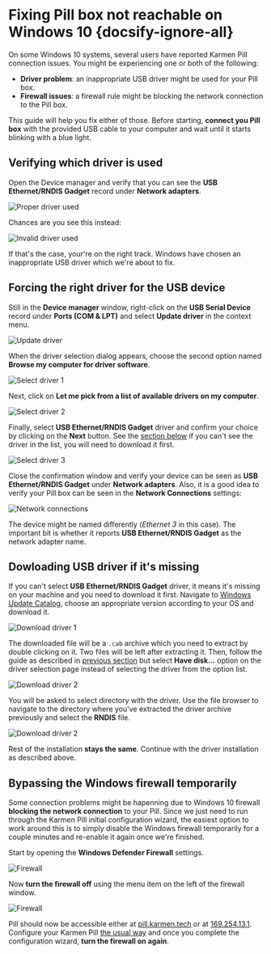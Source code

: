 # Fixing Pill box not reachable on Windows 10 {docsify-ignore-all}

On some Windows 10 systems, several users have reported Karmen Pill connection
issues. You might be experiencing one or both of the following:

* **Driver problem**: an inappropriate USB driver might be used for your Pill
  box.
* **Firewall issues**: a firewall rule might be blocking the network connection
  to the Pill box.

This guide will help you fix either of those. Before starting, **connect you
Pill box** with the provided USB cable to your computer and wait until it starts
blinking with a blue light.

## Verifying which driver is used

Open the Device manager and verify that you can see the **USB Ethernet/RNDIS
Gadget** record under **Network adapters**.

<div class="center">

![Proper driver used](_media/pill-win10/device-manager-1.jpg)

</div>

Chances are you see this instead:

<div class="center">

![Invalid driver used](_media/pill-win10/device-manager-2.jpg)

</div>

If that's the case, your're on the right track. Windows have chosen an
inappropriate USB driver which we're about to fix.

## Forcing the right driver for the USB device

Still in the **Device manager** window, right-click on the **USB Serial Device**
record under **Ports (COM & LPT)** and select **Update driver** in the context
menu.

<div class="center">

![Update driver](_media/pill-win10/device-manager-3.jpg)

</div>

When the driver selection dialog appears, choose the second option named
**Browse my computer for driver software**.

<div class="center">

![Select driver 1](_media/pill-win10/update-driver-1.jpg)

</div>

Next, click on **Let me pick from a list of available drivers on my computer**.

<div class="center">

![Select driver 2](_media/pill-win10/update-driver-2.jpg)

</div>

Finally, select **USB Ethernet/RNDIS Gadget** driver and confirm your choice by
clicking on the **Next** button. See the [section
below](pill-win10.md?id=dowloading-usb-driver-if-it39s-missing) if you can't see
the driver in the list, you will need to download it first.

<div class="center">

![Select driver 3](_media/pill-win10/update-driver-3.jpg)

</div>

Close the confirmation window and verify your device can be seen as **USB
Ethernet/RNDIS Gadget** under **Network adapters**. Also, it is a good idea to
verify your Pill box can be seen in the **Network Connections** settings:

<div class="center">

![Network connections](_media/pill-win10/network-connections-1.jpg)

</div>

The device might be named differently (*Ethernet 3* in this case). The important
bit is whether it reports **USB Ethernet/RNDIS Gadget** as the network adapter
name.

## Dowloading USB driver if it's missing

If you can't select **USB Ethernet/RNDIS Gadget** driver, it means it's missing
on your machine and you need to download it first. Navigate to [Windows Update
Catalog](https://www.catalog.update.microsoft.com/Search.aspx?q=usb%20vid_0525%20pid_a4a2),
choose an appropriate version according to your OS and download it.

<div class="center">

![Download driver 1](_media/pill-win10/download-driver-1.jpg)

</div>

The downloaded file will be a `.cab` archive which you need to extract by double
clicking on it. Two files will be left after extracting it. Then, follow the
guide as described in [previous
section](pill-win10.md?id=forcing-the-right-driver-for-the-usb-device) but
select **Have disk...** option on the driver selection page instead of selecting
the driver from the option list.

<div class="center">

![Download driver 2](_media/pill-win10/download-driver-3.jpg)

</div>

You will be asked to select directory with the driver. Use the file browser to
navigate to the directory where you've extracted the driver archive previously
and select the **RNDIS** file.

<div class="center">

![Download driver 2](_media/pill-win10/download-driver-4.jpg)

</div>

Rest of the installation **stays the same**. Continue with the driver installation
as described above.


## Bypassing the Windows firewall temporarily

Some connection problems might be hapenning due to Windows 10 firewall
**blocking the network connection** to your Pill. Since we just need to run
through the Karmen Pill initial configuration wizard, the easiest option to work
around this is to simply disable the Windows firewall temporarily for a couple
minutes and re-enable it again once we're finished.

Start by opening the **Windows Defender Firewall** settings.

<div class="center">

![Firewall](_media/pill-win10/firewall-0.jpg)

</div>

Now **turn the firewall off** using the menu item on the left of the firewall
window.

<div class="center">

![Firewall](_media/pill-win10/firewall-1.jpg)

</div>

Pill should now be accessible either at
[pill.karmen.tech](http://pill.karmen.tech) or at
[169.254.13.1](http://169.254.13.1). Configure your Karmen Pill [the usual
way](pill-getting-started.md?id=initial-configuration) and once you complete the
configuration wizard, **turn the firewall on again**.

